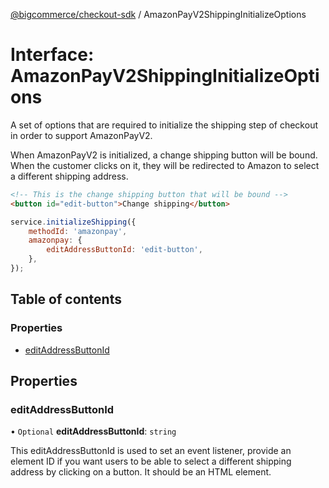 [@bigcommerce/checkout-sdk](../README.md) / AmazonPayV2ShippingInitializeOptions

# Interface: AmazonPayV2ShippingInitializeOptions

A set of options that are required to initialize the shipping step of
checkout in order to support AmazonPayV2.

When AmazonPayV2 is initialized, a change shipping button will be bound.
When the customer clicks on it, they will be redirected to Amazon to
select a different shipping address.

```html
<!-- This is the change shipping button that will be bound -->
<button id="edit-button">Change shipping</button>
```

```js
service.initializeShipping({
    methodId: 'amazonpay',
    amazonpay: {
        editAddressButtonId: 'edit-button',
    },
});
```

## Table of contents

### Properties

- [editAddressButtonId](AmazonPayV2ShippingInitializeOptions.md#editaddressbuttonid)

## Properties

### editAddressButtonId

• `Optional` **editAddressButtonId**: `string`

This editAddressButtonId is used to set an event listener, provide an
element ID if you want users to be able to select a different shipping
address by clicking on a button. It should be an HTML element.
